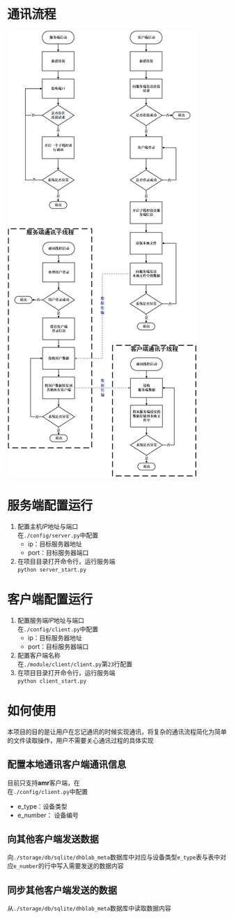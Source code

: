 # 通讯流程
![](./doc/通讯流程图.png)


# 服务端配置运行

1. 配置主机$IP$地址与端口 \
  在`./config/server.py`中配置
    - ip：目标服务器地址
    - port：目标服务器端口  
3. 在项目目录打开命令行，运行服务端 \
  `python server_start.py`
# 客户端配置运行
1. 配置服务端$IP$地址与端口 \
在`./config/client.py`中配置
   - ip：目标服务器地址
   - port：目标服务器端口
2. 配置客户端名称 \
在`./module/client/client.py`第`23`行配置
3. 在项目目录打开命令行，运行服务端 \
  `python client_start.py`

# 如何使用
本项目的目的是让用户在忘记通讯的时候实现通讯，将复杂的通讯流程简化为简单的文件读取操作，用户不需要关心通讯过程的具体实现

## 配置本地通讯客户端通讯信息
目前只支持**amr**客户端，在 \
在`./config/client.py`中配置
- e_type：设备类型
- e_number： 设备编号

## 向其他客户端发送数据
向`./storage/db/sqlite/dhblab_meta`数据库中对应与设备类型`e_type`表与表中对应`e_number`的行中写入需要发送的数据内容
## 同步其他客户端发送的数据
从`./storage/db/sqlite/dhblab_meta`数据库中读取数据内容
